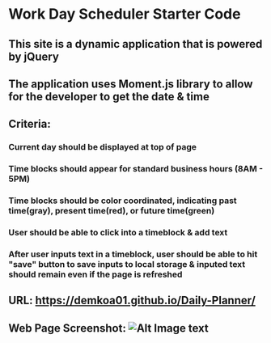 # Work Day Scheduler Starter Code

## This site is a dynamic application that is powered by jQuery
## The application uses Moment.js library to allow for the developer to get the date & time

## Criteria:
### Current day should be displayed at top of page
### Time blocks should appear for standard business hours (8AM - 5PM)
### Time blocks should be color coordinated, indicating past time(gray), present time(red), or future time(green)
### User should be able to click into a timeblock & add text
### After user inputs text in a timeblock, user should be able to hit "save" button to save inputs to local storage & inputed text should remain even if the page is refreshed

## URL: https://demkoa01.github.io/Daily-Planner/
## Web Page Screenshot: ![Alt Image text](/assets/ScreenShot.JPG "Screenshot")
